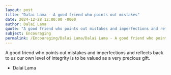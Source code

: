 ```yaml
---
layout: post
title: "Dalai Lama - A good friend who points out mistakes"
date: 2024-12-28 12:00:00 -0000
author: Dalai Lama
quote: "A good friend who points out mistakes and imperfections and reflects back to us our own level of integrity is to be valued as a very precious gift."
subject: Encouraging
permalink: /Encouraging/Dalai Lama/Dalai Lama - A good friend who points out mistakes
---
```


A good friend who points out mistakes and imperfections and reflects back to us our own level of integrity is to be valued as a very precious gift.

- Dalai Lama
